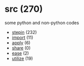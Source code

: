 # src (270)
some python and non-python codes

+ [stepin](stepin/README.md) (232)
+ [import](import/README.md) (11)
+ [apply](apply/README.md) (6)
+ [share](share/README.md) (0)
+ [ease](ease/README.md) (2)
+ [utilize](utilize/README.md) (19)
